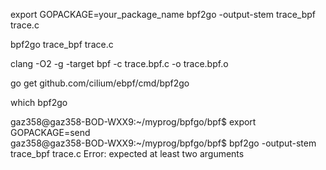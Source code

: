 export GOPACKAGE=your_package_name
bpf2go -output-stem trace_bpf trace.c

bpf2go trace_bpf trace.c





clang -O2 -g -target bpf -c trace.bpf.c -o trace.bpf.o

go get github.com/cilium/ebpf/cmd/bpf2go

which bpf2go

gaz358@gaz358-BOD-WXX9:~/myprog/bpfgo/bpf$ export GOPACKAGE=send             
gaz358@gaz358-BOD-WXX9:~/myprog/bpfgo/bpf$ bpf2go -output-stem trace_bpf trace.c
Error: expected at least two arguments




